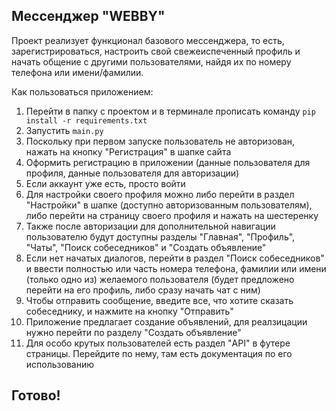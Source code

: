 ## Мессенджер "WEBBY"

Проект реализует функционал базового мессенджера, то есть, зарегистрироваться, настроить свой свежеиспеченный профиль и начать общение с другими пользователями, найдя их по номеру телефона или имени/фамилии.

Как пользоваться приложением:
1. Перейти в папку с проектом и в терминале прописать команду `pip install -r requirements.txt`
2. Запустить `main.py`
3. Поскольку при первом запуске пользователь не авторизован, нажать на кнопку "Регистрация" в шапке сайта
4. Оформить регистрацию в приложении (данные пользователя для профиля, данные пользователя для авторизации)
6. Если аккаунт уже есть, просто войти
7. Для настройки своего профиля можно либо перейти в раздел "Настройки" в шапке (доступно авторизованным пользователям), либо перейти на страницу своего профиля и нажать на шестеренку
8. Также после авторизации для дополнительной навигации пользователю будут доступны разделы "Главная", "Профиль", "Чаты", "Поиск собеседников" и "Создать объявление"
9. Если нет начатых диалогов, перейти в раздел "Поиск собеседников" и ввести полностью или часть номера телефона, фамилии или имени (только одно из) желаемого пользователя (будет предложено перейти на его профиль, либо сразу начать чат с ним)
10. Чтобы отправить сообщение, введите все, что хотите сказать собеседнику, и нажмите на кнопку "Отправить"
11. Приложение предлагает создание объявлений, для реалзицации нужно перейти по разделу "Создать объявление"
12. Для особо крутых пользователей есть раздел "API" в футере страницы. Перейдите по нему, там есть документация по его использованию
## Готово!
